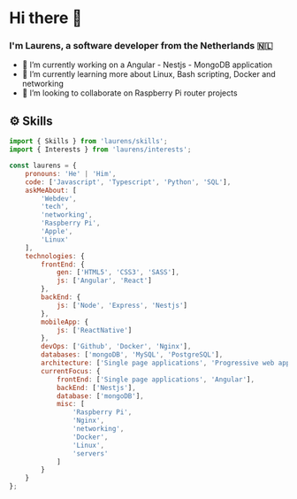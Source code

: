 # Hi there 👋

### I'm Laurens, a software developer from the Netherlands 🇳🇱

- 🔭 I’m currently working on a Angular - Nestjs - MongoDB application
- 🌱 I’m currently learning more about Linux, Bash scripting, Docker and networking
- 👯 I’m looking to collaborate on Raspberry Pi router projects
<!--
**LauRuns/lauruns** is a ✨ _special_ ✨ repository because its `README.md` (this file) appears on your GitHub profile.

Here are some ideas to get you started:

- 🤔 I’m looking for help with ...
- 💬 Ask me about ...
- 📫 How to reach me: ...
- 😄 Pronouns: ...
- ⚡ Fun fact: ...
  -->

## ⚙️ Skills

```javascript
import { Skills } from 'laurens/skills';
import { Interests } from 'laurens/interests';

const laurens = {
	pronouns: 'He' | 'Him',
	code: ['Javascript', 'Typescript', 'Python', 'SQL'],
	askMeAbout: [
		'Webdev',
		'tech',
		'networking',
		'Raspberry Pi',
		'Apple',
		'Linux'
	],
	technologies: {
		frontEnd: {
			gen: ['HTML5', 'CSS3', 'SASS'],
			js: ['Angular', 'React']
		},
		backEnd: {
			js: ['Node', 'Express', 'Nestjs']
		},
		mobileApp: {
			js: ['ReactNative']
		},
		devOps: ['Github', 'Docker', 'Nginx'],
		databases: ['mongoDB', 'MySQL', 'PostgreSQL'],
		architecture: ['Single page applications', 'Progressive web applications'],
		currentFocus: {
			frontEnd: ['Single page applications', 'Angular'],
			backEnd: ['Nestjs'],
			database: ['mongoDB'],
			misc: [
				'Raspberry Pi',
				'Nginx',
				'networking',
				'Docker',
				'Linux',
				'servers'
			]
		}
	}
};
```
